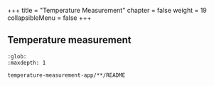 +++
title = "Temperature Measurement"
chapter = false
weight = 19
collapsibleMenu = false
+++

## Temperature measurement

```{toctree}
:glob:
:maxdepth: 1

temperature-measurement-app/**/README
```
